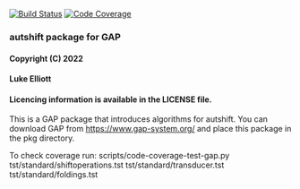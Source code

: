 [![Build Status](https://github.com/gap-packages/autshift/workflows/CI/badge.svg?branch=main)](https://github.com/gap-packages/autshift/actions?query=workflow%3ACI+branch%3Amain)
[![Code Coverage](https://codecov.io/github/gap-packages/autshift/coverage.svg?branch=master&token=)](https://codecov.io/gh/gap-packages/autshift)


### autshift package for GAP
#### Copyright (C) 2022
#### Luke Elliott
#### Licencing information is available in the LICENSE file.

This is a GAP package that introduces algorithms for autshift.
You can download GAP from https://www.gap-system.org/
and place this package in the pkg directory.

To check coverage run:
    scripts/code-coverage-test-gap.py tst/standard/shiftoperations.tst tst/standard/transducer.tst tst/standard/foldings.tst
